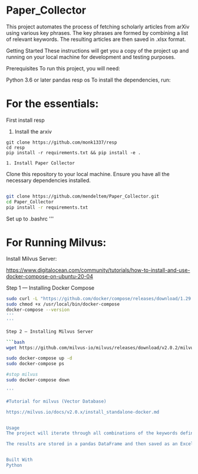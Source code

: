 # Paper_Collector
This project automates the process of fetching scholarly articles from arXiv using various key phrases. The key phrases are formed by combining a list of relevant keywords. The resulting articles are then saved in .xlsx format.

Getting Started
These instructions will get you a copy of the project up and running on your local machine for development and testing purposes.

Prerequisites
To run this project, you will need:

Python 3.6 or later
pandas
resp
os
To install the dependencies, run:


# For the essentials:

First install resp

1. Install the  arxiv

```shell
git clone https://github.com/monk1337/resp
cd resp 
pip install -r requirements.txt && pip install -e .

1. Install Paper Collector

```
Clone this repository to your local machine.
Ensure you have all the necessary dependencies installed.



```bash

git clone https://github.com/mendeltem/Paper_Collector.git
cd Paper_Collector
pip install -r requirements.txt
```
Set up to .bashrc
'''



# For Running Milvus:

Install Milvus Server:

https://www.digitalocean.com/community/tutorials/how-to-install-and-use-docker-compose-on-ubuntu-20-04

Step 1 — Installing Docker Compose


```bash
sudo curl -L "https://github.com/docker/compose/releases/download/1.29.2/docker-compose-$(uname -s)-$(uname -m)" -o /usr/local/bin/docker-compose
sudo chmod +x /usr/local/bin/docker-compose
docker-compose --version
'''
'''

Step 2 — Installing Milvus Server

```bash
wget https://github.com/milvus-io/milvus/releases/download/v2.0.2/milvus-standalone-docker-compose.yml -O docker-compose.yml

sudo docker-compose up -d
sudo docker-compose ps

#stop milvus
sudo docker-compose down

'''

#Tutorial for milvus (Vector Database)

https://milvus.io/docs/v2.0.x/install_standalone-docker.md


Usage
The project will iterate through all combinations of the keywords defined in the single_word_key_list variable, fetching articles from arXiv for each combination.

The results are stored in a pandas DataFrame and then saved as an Excel (.xlsx) file in the output directory specified by output_dir. The files are named in the format "papers_{combination_number}_{file_number}.xlsx", where combination_number is the index of the keyword combination, and file_number is incremented each time the number of articles exceeds the max_dev_temp threshold (default 1000).


Built With
Python


